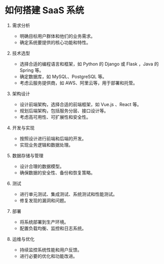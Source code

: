 # 如何搭建 SaaS 系统

1. 需求分析

   - 明确目标用户群体和他们的业务需求。
   - 确定系统要提供的核心功能和特性。

2. 技术选型

   - 选择合适的编程语言和框架，如 Python 的 Django 或 Flask ，Java 的 Spring 等。
   - 确定数据库，如 MySQL、PostgreSQL 等。
   - 考虑云服务提供商，如 AWS、阿里云等，用于部署和托管。

3. 架构设计

   - 设计前端架构，选择合适的前端框架，如 Vue.js 、React 等。
   - 规划后端架构，包括服务分层、接口设计等。
   - 考虑高可用性、可扩展性和安全性。

4. 开发与实现

   - 按照设计进行前端和后端的开发。
   - 实现业务逻辑和数据处理。

5. 数据存储与管理

   - 设计合理的数据模型。
   - 确保数据的安全性、备份和恢复策略。

6. 测试

   - 进行单元测试、集成测试、系统测试和性能测试。
   - 修复发现的漏洞和问题。

7. 部署

   - 将系统部署到生产环境。
   - 配置负载均衡、监控和日志系统。

8. 运维与优化
   - 持续监控系统性能和用户反馈。
   - 进行必要的优化和功能改进。
